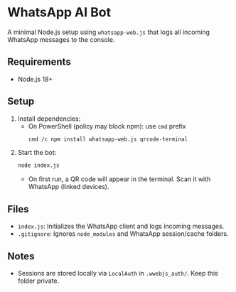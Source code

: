 # WhatsApp AI Bot

A minimal Node.js setup using `whatsapp-web.js` that logs all incoming WhatsApp messages to the console.

## Requirements
- Node.js 18+

## Setup
1. Install dependencies:
   - On PowerShell (policy may block npm): use `cmd` prefix
     ```bash
     cmd /c npm install whatsapp-web.js qrcode-terminal
     ```
2. Start the bot:
   ```bash
   node index.js
   ```
   - On first run, a QR code will appear in the terminal. Scan it with WhatsApp (linked devices).

## Files
- `index.js`: Initializes the WhatsApp client and logs incoming messages.
- `.gitignore`: Ignores `node_modules` and WhatsApp session/cache folders.

## Notes
- Sessions are stored locally via `LocalAuth` in `.wwebjs_auth/`. Keep this folder private.
